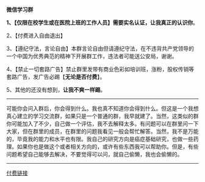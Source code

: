 **微信学习群**

**1、【仅限在校学生或在医院上班的工作人员】需要实名认证，让我真正的认识你**。

2、【付费进入自由退出】

3、【遵纪守法，言论自由】本群言论自由但请遵纪守法，在不违背共产党领导的一个中国为优秀典范的精神下开展群工作，违法者可能送公安局，谢谢。

4、【禁止一切套路广告】禁止群里发带有商业色彩如培训班，涨粉，股权传销等套路广告，发广告必踢【**无论是否付费**】。

5、其他的还没有想到，**让我不爽一样踢**。

------

可能你会问入群后，你会得到什么。我也真不知道你会得到什么。但这是一个我想真心建立的学习交流群，如果只是一个普通的群，我早就建了。当然，这类似的群你可能加入了不少，自己做一个评估，我不去解释太多。有问题可以在群里问一下大家，但在群里的成员，在群里的问题我看见一般会帮忙解答。当然，我不是万能的，毕竟我的能力和水平也有限。我自己的研究方向是癌症基础研究，也做一些药理。如果你也是做这个或者相关方向的，或许有些东西我可以帮助你。但是，有些问题希望自己能够去解决，不要觉得可以问，就自己偷懒，我也会偷懒的。

---

[付费链接](https://mp.weixin.qq.com/s/rwb97hjAXrTmzrSF_PXm9Q)